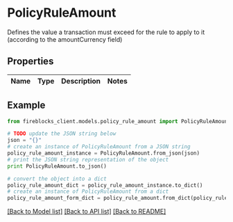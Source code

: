 # PolicyRuleAmount

Defines the value a transaction must exceed for the rule to apply to it (according to the amountCurrency field)

## Properties

Name | Type | Description | Notes
------------ | ------------- | ------------- | -------------

## Example

```python
from fireblocks_client.models.policy_rule_amount import PolicyRuleAmount

# TODO update the JSON string below
json = "{}"
# create an instance of PolicyRuleAmount from a JSON string
policy_rule_amount_instance = PolicyRuleAmount.from_json(json)
# print the JSON string representation of the object
print PolicyRuleAmount.to_json()

# convert the object into a dict
policy_rule_amount_dict = policy_rule_amount_instance.to_dict()
# create an instance of PolicyRuleAmount from a dict
policy_rule_amount_form_dict = policy_rule_amount.from_dict(policy_rule_amount_dict)
```
[[Back to Model list]](../README.md#documentation-for-models) [[Back to API list]](../README.md#documentation-for-api-endpoints) [[Back to README]](../README.md)



